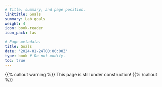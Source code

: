 ```yaml
---
# Title, summary, and page position.
linktitle: Goals
summary: Lab goals
weight: 4
icon: book-reader
icon_pack: fas

# Page metadata.
title: Goals
date: '2024-01-24T00:00:00Z'
type: book # Do not modify.
toc: true
---
```


{{% callout warning %}}
This page is still under construction!
{{% /callout %}}